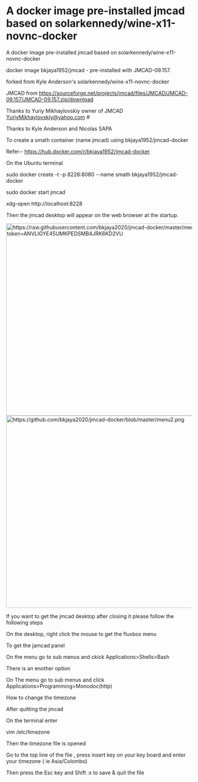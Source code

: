 # A docker image pre-installed jmcad based on solarkennedy/wine-x11-novnc-docker
A docker image pre-installed jmcad based on solarkennedy/wine-x11-novnc-docker


docker image  bkjaya1952/jmcad - pre-installed with JMCAD-09.157.                                    

forked from Kyle Anderson's  solarkennedy/wine-x11-novnc-docker                                      

JMCAD from https://sourceforge.net/projects/jmcad/files/JMCAD/JMCAD-09.157/JMCAD-09.157.zip/download                                                     

Thanks to Yuriy Mikhaylovskiy owner of JMCAD    YuriyMikhaylovskiy@yahoo.com                         #    

Thanks to  Kyle Anderson and Nicolas SAPA 

To create a smath container (name jmcad) using bkjaya1952/jmcad-docker

Refer:- https://hub.docker.com/r/bkjaya1952/jmcad-docker

On the Ubuntu terminal

sudo docker create -t -p 8228:8080 --name smath bkjaya1952/jmcad-docker

sudo docker start jmcad

xdg-open http://localhost:8228

Then the jmcad desktop will appear on the web browser at the startup.

<img src="https://github.com/bkjaya2020/jmcad-docker/blob/master/menu2.png" alt="https://raw.githubusercontent.com/bkjaya2020/jmcad-docker/master/menu1.png?token=ANVLIGYE45UMKPEDSMB4JRK6KD2VU" class="shrinkToFit" width="625" height="520">


<img src="https://github.com/bkjaya2020/jmcad-docker/blob/master/menu2.png" alt="https://github.com/bkjaya2020/jmcad-docker/blob/master/menu2.png" class="shrinkToFit" width="625" height="520">




If you want to get the jmcad desktop after closing it please follow the following steps

On the desktop, right click the mouse to get the fluxbox menu



To get the jamcad panel

On the menu go to sub menus and ckick Applications>Shells>Bash

There is an enother option

On The menu go to sub menus and click Applications>Programming>Monodoc(http)

How to change the timezone

After quitting the jmcad

On the terminal enter

vim /etc/timezone

Then the timezone file is opened

Go to the top line of the file , press insert key on your key board and enter your timezone ( ie Asia/Colombo)

Then press the Esc key and Shift :x to save & quit the file
